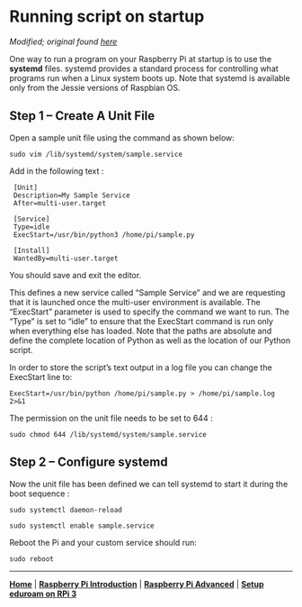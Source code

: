 Running script on startup
=======
_Modified; original found [here](https://www.dexterindustries.com/howto/run-a-program-on-your-raspberry-pi-at-startup/)_


One way to run a program on your Raspberry Pi at startup is to use the **systemd** files. systemd provides a standard process for controlling what programs run when a Linux system boots up. Note that systemd is available only from the Jessie versions of Raspbian OS.

## Step 1 – Create A Unit File

Open a sample unit file using the command as shown below:

`sudo vim /lib/systemd/system/sample.service`

Add in the following text :
```
 [Unit]
 Description=My Sample Service
 After=multi-user.target

 [Service]
 Type=idle
 ExecStart=/usr/bin/python3 /home/pi/sample.py

 [Install]
 WantedBy=multi-user.target
```
You should save and exit the editor.

This defines a new service called “Sample Service” and we are requesting that it is launched once the multi-user environment is available. The “ExecStart” parameter is used to specify the command we want to run. The “Type” is set to “idle” to ensure that the ExecStart command is run only when everything else has loaded. Note that the paths are absolute and define the complete location of Python as well as the location of our Python script.

In order to store the script’s text output in a log file you can change the ExecStart line to:

`ExecStart=/usr/bin/python /home/pi/sample.py > /home/pi/sample.log 2>&1`

The permission on the unit file needs to be set to 644 :

`sudo chmod 644 /lib/systemd/system/sample.service`

## Step 2 – Configure systemd

Now the unit file has been defined we can tell systemd to start it during the boot sequence :

`sudo systemctl daemon-reload`

`sudo systemctl enable sample.service`

Reboot the Pi and your custom service should run:

`sudo reboot`

---
**[Home](README.md)** | **[Raspberry Pi Introduction](raspberry-pi-introduction.md)** | **[Raspberry Pi Advanced](raspberry-advanced.md)** | **[Setup eduroam on RPi 3](setup-eduroam-raspberry-pi-3.md)**